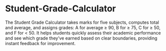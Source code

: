 # Student-Grade-Calculator
The Student Grade Calculator takes marks for five subjects, computes total and average, and assigns grades: A for average ≥ 90, B for ≥ 75, C for ≥ 50, and F for &lt; 50. It helps students quickly assess their academic performance and see which grade they’ve earned based on clear boundaries, providing instant feedback for improvement.
